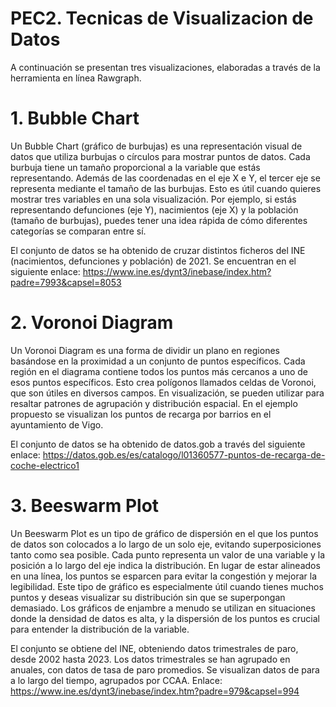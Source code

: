 # PEC2. Tecnicas de Visualizacion de Datos
A continuación se presentan tres visualizaciones, elaboradas a través de la herramienta en línea Rawgraph.

# 1. Bubble Chart
Un Bubble Chart (gráfico de burbujas) es una representación visual de datos que utiliza burbujas o círculos para mostrar puntos de datos. Cada burbuja tiene un tamaño proporcional a la variable que estás representando. Además de las coordenadas en el eje X e Y, el tercer eje se representa mediante el tamaño de las burbujas. Esto es útil cuando quieres mostrar tres variables en una sola visualización. Por ejemplo, si estás representando defunciones (eje Y), nacimientos (eje X) y la población (tamaño de burbujas), puedes tener una idea rápida de cómo diferentes categorías se comparan entre sí.

El conjunto de datos se ha obtenido de cruzar distintos ficheros del INE (nacimientos, defunciones y población) de 2021. 
Se encuentran en el siguiente enlace: https://www.ine.es/dynt3/inebase/index.htm?padre=7993&capsel=8053

# 2. Voronoi Diagram
Un Voronoi Diagram es una forma de dividir un plano en regiones basándose en la proximidad a un conjunto de puntos específicos. Cada región en el diagrama contiene todos los puntos más cercanos a uno de esos puntos específicos. Esto crea polígonos llamados celdas de Voronoi, que son útiles en diversos campos. En visualización, se pueden utilizar para resaltar patrones de agrupación y distribución espacial. En el ejemplo propuesto se visualizan los puntos de recarga por barrios en el ayuntamiento de Vigo.

El conjunto de datos se ha obtenido de datos.gob a través del siguiente enlace: https://datos.gob.es/es/catalogo/l01360577-puntos-de-recarga-de-coche-electrico1

# 3. Beeswarm Plot
Un Beeswarm Plot es un tipo de gráfico de dispersión en el que los puntos de datos son colocados a lo largo de un solo eje, evitando superposiciones tanto como sea posible. Cada punto representa un valor de una variable y la posición a lo largo del eje indica la distribución. En lugar de estar alineados en una línea, los puntos se esparcen para evitar la congestión y mejorar la legibilidad. Este tipo de gráfico es especialmente útil cuando tienes muchos puntos y deseas visualizar su distribución sin que se superpongan demasiado. Los gráficos de enjambre a menudo se utilizan en situaciones donde la densidad de datos es alta, y la dispersión de los puntos es crucial para entender la distribución de la variable.

El conjunto se obtiene del INE, obteniendo datos trimestrales de paro, desde 2002 hasta 2023. Los datos trimestrales se han agrupado en anuales, con datos de tasa de paro promedios. Se visualizan datos de para a lo largo del tiempo, agrupados por CCAA.
Enlace: https://www.ine.es/dynt3/inebase/index.htm?padre=979&capsel=994
